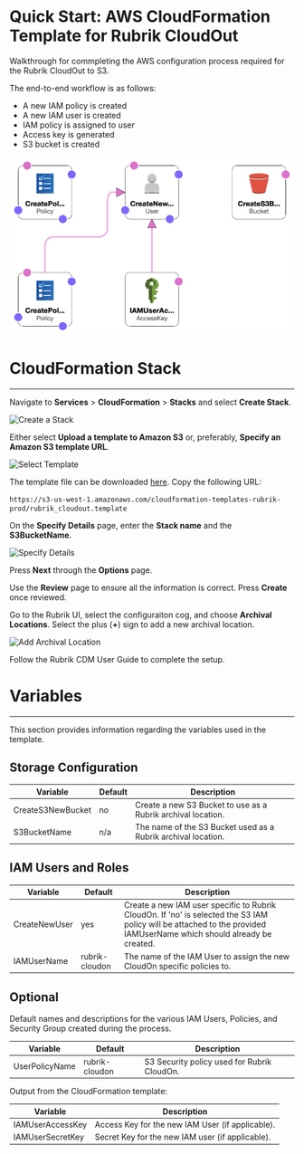 # Quick Start: AWS CloudFormation Template for Rubrik CloudOut

Walkthrough for commpleting the AWS configuration process required for the Rubrik CloudOut to S3.

The end-to-end workflow is as follows:

* A new IAM policy is created
* A new IAM user is created
* IAM policy is assigned to user
* Access key is generated
* S3 bucket is created

![Template Design](/docs/img/rubrik_cloudout-designer.png)


# CloudFormation Stack
------------------

Navigate to **Services** > **CloudFormation** > **Stacks** and select **Create Stack**. 

![Create a Stack](/docs/img/image1)

Either select **Upload a template to Amazon S3** or, preferably, **Specify an Amazon S3 template URL**. 

![Select Template](/docs/img/image2)

The template file can be downloaded [here](https://s3-us-west-1.amazonaws.com/cloudformation-templates-rubrik-prod/rubrik_cloudout.template). Copy the following URL:

```
https://s3-us-west-1.amazonaws.com/cloudformation-templates-rubrik-prod/rubrik_cloudout.template
```

On the **Specify Details** page, enter the **Stack name** and the **S3BucketName**. 

![Specify Details](/docs/img/image3)

Press **Next** through the **Options** page. 

Use the **Review** page to ensure all the information is correct. Press **Create** once reviewed.

Go to the Rubrik UI, select the configuraiton cog, and choose **Archival Locations**. Select the plus (**+**) sign to add a new archival location. 

![Add Archival Location](/docs/img/image4)

Follow the Rubrik CDM User Guide to complete the setup. 

# Variables
------------------
This section provides information regarding the variables used in the template. 

## Storage Configuration

| Variable  |  Default | Description  |
|---|---|---|
| CreateS3NewBucket | no | Create a new S3 Bucket to use as a Rubrik archival location.|
| S3BucketName | n/a |The name of the S3 Bucket used as a Rubrik archival location.|


## IAM Users and Roles

| Variable  |  Default | Description  |
|---|---|---|
| CreateNewUser | yes | Create a new IAM user specific to Rubrik CloudOn. If 'no' is selected the S3 IAM policy will be attached to the provided IAMUserName which should already be created. |
| IAMUserName | rubrik-cloudon | The name of the IAM User to assign the new CloudOn specific policies to. |


## Optional

Default names and descriptions for the various IAM Users, Policies, and Security Group created during the process.

| Variable  |  Default | Description  |
|---|---|---|
| UserPolicyName |rubrik-cloudon |S3 Security policy used for Rubrik CloudOn.|

Output from the CloudFormation template: 

| Variable | Description |
|---|---|
| IAMUserAccessKey | Access Key for the new IAM User (if applicable).  |
| IAMUserSecretKey | Secret Key for the new IAM user (if applicable).  |
